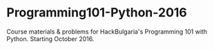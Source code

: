 # Programming101-Python-2016
Course materials &amp; problems for HackBulgaria's Programming 101 with Python. Starting October 2016.
